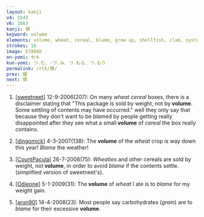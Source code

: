 ```yaml
---
layout: kanji
v4: 1543
v6: 1663
kanji: 積
keyword: volume
elements: volume, wheat, cereal, blame, grow up, shellfish, clam, oyster, eye, animal legs, eight
strokes: 16
image: E7A98D
on-yomi: セキ
kun-yomi: つ.む、-づ.み、つ.もる、つ.もり
permalink: /rtk/積/
prev: 績
next: 債
---
```


1) [<a href="http://kanji.koohii.com/profile/sweetneet">sweetneet</a>] 12-9-2006(207): On many <em>wheat cereal</em> boxes, there is a disclaimer stating that &quot;This package is sold by weight, not by<strong> volume</strong>. Some settling of contents may have occurred.&quot; well they only say that because they don&#039;t want to be <em>blame</em>d by people getting really disappointed after they see what a small<strong> volume</strong> of <em>cereal</em> the box really contains.

2) [<a href="http://kanji.koohii.com/profile/dingomick">dingomick</a>] 4-3-2007(138): The <strong>volume</strong> of the <em>wheat</em> crop is way down this year! <em>Blame</em> the weather!

3) [<a href="http://kanji.koohii.com/profile/CountPacula">CountPacula</a>] 26-7-2008(75): <em>Wheaties</em> and other cereals are sold by weight, not<strong> volume</strong>, in order to avoid <em>blame</em> if the contents settle. (simplified version of sweetneet&#039;s).

4) [<a href="http://kanji.koohii.com/profile/Odieone">Odieone</a>] 5-1-2009(31): The<strong> volume</strong> of <em>wheat</em> I ate is to <em>blame</em> for my weight gain.

5) [<a href="http://kanji.koohii.com/profile/arun90">arun90</a>] 14-4-2008(23): Most people say carbohydrates (<em>grain</em>) are to <em>blame</em> for their excessive <strong>volume</strong>.

